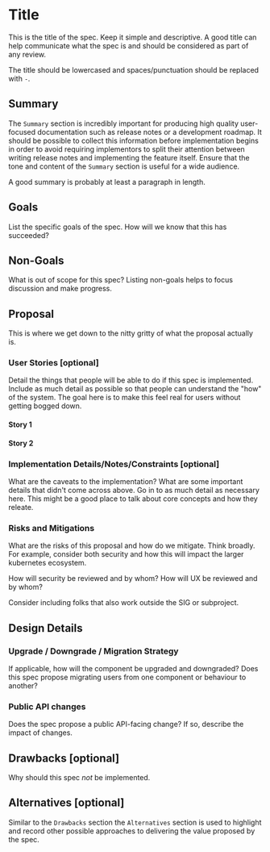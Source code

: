 <!--
This template was adapted from the Kubernetes KEP template:

https://github.com/kubernetes/enhancements/blob/master/keps/YYYYMMDD-kep-template.md
-->
# Title

This is the title of the spec.  Keep it simple and descriptive.  A good title
can help communicate what the spec is and should be considered as part of any
review.

The title should be lowercased and spaces/punctuation should be replaced with
`-`.

## Summary

The `Summary` section is incredibly important for producing high quality
user-focused documentation such as release notes or a development roadmap.  It
should be possible to collect this information before implementation begins in
order to avoid requiring implementors to split their attention between writing
release notes and implementing the feature itself.  Ensure that the tone and
content of the `Summary` section is useful for a wide audience.

A good summary is probably at least a paragraph in length.

## Goals

List the specific goals of the spec.  How will we know that this has succeeded?

## Non-Goals

What is out of scope for this spec?  Listing non-goals helps to focus
discussion and make progress.

## Proposal

This is where we get down to the nitty gritty of what the proposal actually is.

### User Stories [optional]

Detail the things that people will be able to do if this spec is implemented.
Include as much detail as possible so that people can understand the "how" of
the system.  The goal here is to make this feel real for users without getting
bogged down.

#### Story 1

#### Story 2

### Implementation Details/Notes/Constraints [optional]

What are the caveats to the implementation?  What are some important details
that didn't come across above.  Go in to as much detail as necessary here.
This might be a good place to talk about core concepts and how they releate.

### Risks and Mitigations

What are the risks of this proposal and how do we mitigate.  Think broadly.
For example, consider both security and how this will impact the larger
kubernetes ecosystem.

How will security be reviewed and by whom?  How will UX be reviewed and by
whom?

Consider including folks that also work outside the SIG or subproject.

## Design Details

### Upgrade / Downgrade / Migration Strategy

If applicable, how will the component be upgraded and downgraded? Does this
spec propose migrating users from one component or behaviour to another?

### Public API changes

Does the spec propose a public API-facing change? If so, describe the impact of
changes.

## Drawbacks [optional]

Why should this spec _not_ be implemented.

## Alternatives [optional]

Similar to the `Drawbacks` section the `Alternatives` section is used to
highlight and record other possible approaches to delivering the value proposed
by the spec.
